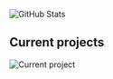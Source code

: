![GitHub Stats](https://github-readme-stats.vercel.app/api?username=Le1nad&theme=algolia)

## Current projects

![Current project](https://github-readme-stats.vercel.app/api/pin/?username=Le1nad&repo=Simple-Clicker)
